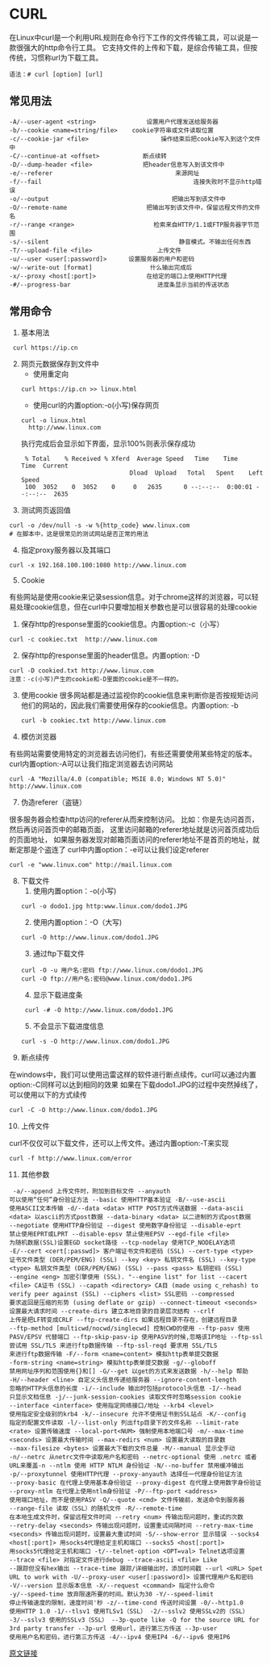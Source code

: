# CURL

在Linux中curl是一个利用URL规则在命令行下工作的文件传输工具，可以说是一款很强大的http命令行工具。
它支持文件的上传和下载，是综合传输工具，但按传统，习惯称url为下载工具。

```
语法：# curl [option] [url]
```
## 常见用法
```
-A/--user-agent <string>              设置用户代理发送给服务器
-b/--cookie <name=string/file>    cookie字符串或文件读取位置
-c/--cookie-jar <file>                    操作结束后把cookie写入到这个文件中
-C/--continue-at <offset>            断点续转
-D/--dump-header <file>              把header信息写入到该文件中
-e/--referer                                  来源网址
-f/--fail                                          连接失败时不显示http错误
-o/--output                                  把输出写到该文件中
-O/--remote-name                      把输出写到该文件中，保留远程文件的文件名
-r/--range <range>                      检索来自HTTP/1.1或FTP服务器字节范围
-s/--silent                                    静音模式。不输出任何东西
-T/--upload-file <file>                  上传文件
-u/--user <user[:password]>      设置服务器的用户和密码
-w/--write-out [format]                什么输出完成后
-x/--proxy <host[:port]>              在给定的端口上使用HTTP代理
-#/--progress-bar                        进度条显示当前的传送状态
```

## 常用命令

1. 基本用法 
```
 curl https://ip.cn
```
2. 网页元数据保存到文件中 
    - 使用重定向
    ```
    curl https://ip.cn >> linux.html 
    ```
   - 使用curl的内置option:-o(小写)保存网页
   ```
   curl -o linux.html
     http://www.linux.com 
   ```
   执行完成后会显示如下界面，显示100%则表示保存成功 
   ```
    % Total    % Received % Xferd  Average Speed   Time    Time     Time  Current
                                 Dload  Upload   Total   Spent    Left  Speed
    100  3052    0  3052    0     0   2635      0 --:--:--  0:00:01 --:--:--  2635
   ```
3. 测试网页返回值 
```
curl -o /dev/null -s -w %{http_code} www.linux.com
# 在脚本中，这是很常见的测试网站是否正常的用法
```
4. 指定proxy服务器以及其端口 
``` 
curl -x 192.168.100.100:1080 http://www.linux.com
```
5. Cookie

有些网站是使用cookie来记录session信息。对于chrome这样的浏览器，可以轻易处理cookie信息，但在curl中只要增加相关参数也是可以很容易的处理cookie
   1. 保存http的response里面的cookie信息。内置option:-c（小写） 
   ```
   curl -c cookiec.txt  http://www.linux.com
   ```
   2. 保存http的response里面的header信息。内置option: -D 
   ```
   curl -D cookied.txt http://www.linux.com
   注意：-c(小写)产生的cookie和-D里面的cookie是不一样的。
   ```
   3. 使用cookie
      很多网站都是通过监视你的cookie信息来判断你是否按规矩访问他们的网站的，因此我们需要使用保存的cookie信息。内置option:
      -b 
      ```
      curl -b cookiec.txt http://www.linux.com
      ```
6. 模仿浏览器
   
有些网站需要使用特定的浏览器去访问他们，有些还需要使用某些特定的版本。curl内置option:-A可以让我们指定浏览器去访问网站
```
curl -A "Mozilla/4.0 (compatible; MSIE 8.0; Windows NT 5.0)" http://www.linux.com
```
7. 伪造referer（盗链） 

很多服务器会检查http访问的referer从而来控制访问。
比如：你是先访问首页，然后再访问首页中的邮箱页面，
这里访问邮箱的referer地址就是访问首页成功后的页面地址，
如果服务器发现对邮箱页面访问的referer地址不是首页的地址，就断定那是个盗连了
curl中内置option：-e可以让我们设定referer 
```
curl -e "www.linux.com" http://mail.linux.com
```
8. 下载文件 
   1. 使用内置option：-o(小写) 
   ```
   curl -o dodo1.jpg http:www.linux.com/dodo1.JPG
   ```
   2. 使用内置option：-O（大写) 
   ```
   curl -O http://www.linux.com/dodo1.JPG
   ```
   3. 通过ftp下载文件 
   ```
   curl -O -u 用户名:密码 ftp://www.linux.com/dodo1.JPG
   curl -O ftp://用户名:密码@www.linux.com/dodo1.JPG
   ```
   4. 显示下载进度条 
   ```
    curl -# -O http://www.linux.com/dodo1.JPG
   ```
   5. 不会显示下载进度信息 
   ```
   curl -s -O http://www.linux.com/dodo1.JPG
   ```
9. 断点续传

在windows中，我们可以使用迅雷这样的软件进行断点续传。curl可以通过内置option:-C同样可以达到相同的效果
如果在下载dodo1.JPG的过程中突然掉线了，可以使用以下的方式续传

```
curl -C -O http://www.linux.com/dodo1.JPG
```

10. 上传文件

curl不仅仅可以下载文件，还可以上传文件。通过内置option:-T来实现

```
curl -f http://www.linux.com/error
```
11. 其他参数

```
 -a/--append 上传文件时，附加到目标文件 --anyauth
可以使用“任何”身份验证方法 --basic 使用HTTP基本验证 -B/--use-ascii
使用ASCII文本传输 -d/--data <data> HTTP POST方式传送数据 --data-ascii
<data> 以ascii的方式post数据 --data-binary <data> 以二进制的方式post数据
--negotiate 使用HTTP身份验证 --digest 使用数字身份验证 --disable-eprt
禁止使用EPRT或LPRT --disable-epsv 禁止使用EPSV --egd-file <file>
为随机数据(SSL)设置EGD socket路径 --tcp-nodelay 使用TCP_NODELAY选项
-E/--cert <cert[:passwd]> 客户端证书文件和密码 (SSL) --cert-type <type>
证书文件类型 (DER/PEM/ENG) (SSL) --key <key> 私钥文件名 (SSL) --key-type
<type> 私钥文件类型 (DER/PEM/ENG) (SSL) --pass <pass> 私钥密码 (SSL)
--engine <eng> 加密引擎使用 (SSL). "--engine list" for list --cacert
<file> CA证书 (SSL) --capath <directory> CA目 (made using c_rehash) to
verify peer against (SSL) --ciphers <list> SSL密码 --compressed
要求返回是压缩的形势 (using deflate or gzip) --connect-timeout <seconds>
设置最大请求时间 --create-dirs 建立本地目录的目录层次结构 --crlf
上传是把LF转变成CRLF --ftp-create-dirs 如果远程目录不存在，创建远程目录
--ftp-method [multicwd/nocwd/singlecwd] 控制CWD的使用 --ftp-pasv 使用
PASV/EPSV 代替端口 --ftp-skip-pasv-ip 使用PASV的时候,忽略该IP地址 --ftp-ssl
尝试用 SSL/TLS 来进行ftp数据传输 --ftp-ssl-reqd 要求用 SSL/TLS
来进行ftp数据传输 -F/--form <name=content> 模拟http表单提交数据
-form-string <name=string> 模拟http表单提交数据 -g/--globoff
禁用网址序列和范围使用{}和[] -G/--get 以get的方式来发送数据 -h/--help 帮助
-H/--header <line> 自定义头信息传递给服务器 --ignore-content-length
忽略的HTTP头信息的长度 -i/--include 输出时包括protocol头信息 -I/--head
只显示文档信息 -j/--junk-session-cookies 读取文件时忽略session cookie
--interface <interface> 使用指定网络接口/地址 --krb4 <level>
使用指定安全级别的krb4 -k/--insecure 允许不使用证书到SSL站点 -K/--config
指定的配置文件读取 -l/--list-only 列出ftp目录下的文件名称 --limit-rate
<rate> 设置传输速度 --local-port<NUM> 强制使用本地端口号 -m/--max-time
<seconds> 设置最大传输时间 --max-redirs <num> 设置最大读取的目录数
--max-filesize <bytes> 设置最大下载的文件总量 -M/--manual 显示全手动
-n/--netrc 从netrc文件中读取用户名和密码 --netrc-optional 使用 .netrc 或者
URL来覆盖-n --ntlm 使用 HTTP NTLM 身份验证 -N/--no-buffer 禁用缓冲输出
-p/--proxytunnel 使用HTTP代理 --proxy-anyauth 选择任一代理身份验证方法
--proxy-basic 在代理上使用基本身份验证 --proxy-digest 在代理上使用数字身份验证
--proxy-ntlm 在代理上使用ntlm身份验证 -P/--ftp-port <address>
使用端口地址，而不是使用PASV -Q/--quote <cmd> 文件传输前，发送命令到服务器
--range-file 读取（SSL）的随机文件 -R/--remote-time
在本地生成文件时，保留远程文件时间 --retry <num> 传输出现问题时，重试的次数
--retry-delay <seconds> 传输出现问题时，设置重试间隔时间 --retry-max-time
<seconds> 传输出现问题时，设置最大重试时间 -S/--show-error 显示错误 --socks4
<host[:port]> 用socks4代理给定主机和端口 --socks5 <host[:port]>
用socks5代理给定主机和端口 -t/--telnet-option <OPT=val> Telnet选项设置
--trace <file> 对指定文件进行debug --trace-ascii <file> Like
--跟踪但没有hex输出 --trace-time 跟踪/详细输出时，添加时间戳 --url <URL> Spet
URL to work with -U/--proxy-user <user[:password]> 设置代理用户名和密码
-V/--version 显示版本信息 -X/--request <command> 指定什么命令
-y/--speed-time 放弃限速所要的时间。默认为30 -Y/--speed-limit
停止传输速度的限制，速度时间'秒 -z/--time-cond 传送时间设置 -0/--http1.0
使用HTTP 1.0 -1/--tlsv1 使用TLSv1（SSL） -2/--sslv2 使用SSLv2的（SSL）
-3/--sslv3 使用的SSLv3（SSL） --3p-quote like -Q for the source URL for
3rd party transfer --3p-url 使用url，进行第三方传送 --3p-user
使用用户名和密码，进行第三方传送 -4/--ipv4 使用IP4 -6/--ipv6 使用IP6
```

[原文链接](http://www.linuxdiyf.com/linux/2800.html)

